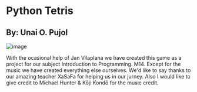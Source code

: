 # Python Tetris
## By: Unai O. Pujol
![image](https://github.com/UnOvPj/Pygame_Tetris/assets/145444669/a0ddff09-8f5b-452b-a7a5-4ef08f2b4d7c)

With the ocasional help of Jan Vilaplana we have created this game as a project for our subject Introduction to Programming. M14. Except for the music we have created everything else ourselves. We'd like to say thanks to our amazing teacher XaSaFa for helping us in our jurney. Also I would like to give credit to Michael Hunter & Kōji Kondō for the music credit.
